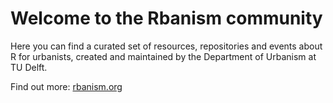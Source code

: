 # Welcome to the Rbanism community

Here you can find a curated set of resources, repositories and events about R for urbanists, created and maintained by the Department of Urbanism at TU Delft.

Find out more:
[rbanism.org](https://rbanism.org)
